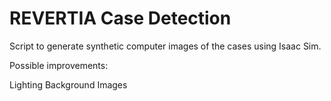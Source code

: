 # REVERTIA Case Detection

Script to generate synthetic computer images of the cases using Isaac Sim.

Possible improvements:

Lighting 
Background Images
